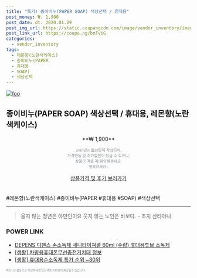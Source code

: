 ```yaml
--- 
title: "특가! 종이비누(PAPER SOAP) 색상선택 / 휴대용" 
post_money: ₩. 1,900 
post_date: dt. 2020.01.29 
post_img_url: https://static.coupangcdn.com/image/vendor_inventory/images/2016/02/05/14/8/f86344e9-083d-429c-a7fc-2588427e570b.jpg 
post_link_url: https://coupa.ng/bnFviG 
categories: 
  - vendor_inventory 
tags: 
  - 레몬향(노란색케이스) 
  - 종이비누(PAPER 
  - 휴대용 
  - SOAP) 
  - 색상선택 
--- 
```

[![foo](https://static.coupangcdn.com/image/vendor_inventory/images/2016/02/05/14/8/f86344e9-083d-429c-a7fc-2588427e570b.jpg)](https://coupa.ng/bnFviG) 

## 종이비누(PAPER SOAP) 색상선택 / 휴대용, 레몬향(노란색케이스) 
<p style="text-align: center;">**₩ 1,900**</p> 
<p style="text-align: center;"><span style="color: #898c8f; font-family: Georgia,Times,serif; font-size: 0.75em;">2020년01월29일에 작성되어, <br>가격변동 및 추가할인이 있을 수 있으니,<br> 상품 가격을 꼭!확인해주세요.<br>행복하세요~</span> 
</p>	 
<div markdown="0" style="text-align: center;"><a href="https://coupa.ng/bnFviG" class="btn btn--success">상품가격 및 후기 보러가기</a></div> 
<br><br> 
  #레몬향(노란색케이스) #종이비누(PAPER #휴대용 #SOAP) #색상선택 
<hr> 

> 울지 않는 청년은 야만인이요 웃지 않는 노인은 바보다. - 조지 산타아나 


### POWER LINK

* <a href="https://blog.naver.com/fasyy4321/221787018062" target="_blank">DEPENS 디펜스 손소독제 새니타이져겔 60ml (수량) 휴대용튜브 소독제</a>
* <a href="https://blog.naver.com/sakai111/221763859233" target="_blank"> [생활] 차량용휴대폰무선충전거치대 정보 </a>
* <a href="https://blog.naver.com/sakai111/221785141470" target="_blank"> [생활] 휴대용손소독제 특가 순위 ~30위</a>

<span style="color: #898c8f; font-family: Georgia,Times,serif; font-size: 0.55em;">파트너스활동으로 작성자에게 일정액의 커미션이 제공될수 있습니다.</span> 
